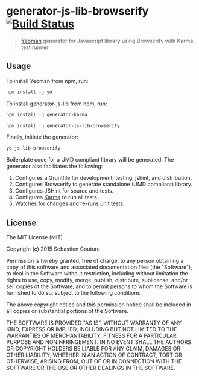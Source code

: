 # generator-js-lib-browserify [![Build Status](https://secure.travis-ci.org/sebastiencouture/generator-js-lib-browserify.png?branch=master)](https://travis-ci.org/sebastiencouture/generator-js-lib)

> [Yeoman](http://yeoman.io) generator for Javascript library using Browserify with Karma test runner

## Usage

To install Yeoman from npm, run:

```bash
npm install -g yo

```

To install generator-js-lib from npm, run:

```bash
npm install -g generator-karma
```

```bash
npm install -g generator-js-lib-browserify
```

Finally, initiate the generator:

```bash
yo js-lib-browserify
```

Boilerplate code for a UMD compliant library will be generated. The generator also facilitates the following:

1. Configures a Gruntfile for development, testing, jshint, and  distribution.
2. Configures Browserify to generate standalone (UMD compliant) library.
3. Configures JSHint for source and tests.
4. Configures [Karma](http://karma-runner.github.io) to run all tests.
5. Watches for changes and re-runs unit tests.

## License

The MIT License (MIT)

Copyright (c) 2015 Sebastien Couture

Permission is hereby granted, free of charge, to any person obtaining a copy of
this software and associated documentation files (the "Software"), to deal in
the Software without restriction, including without limitation the rights to
use, copy, modify, merge, publish, distribute, sublicense, and/or sell copies of
the Software, and to permit persons to whom the Software is furnished to do so,
subject to the following conditions:

The above copyright notice and this permission notice shall be included in all
copies or substantial portions of the Software.

THE SOFTWARE IS PROVIDED "AS IS", WITHOUT WARRANTY OF ANY KIND, EXPRESS OR
IMPLIED, INCLUDING BUT NOT LIMITED TO THE WARRANTIES OF MERCHANTABILITY, FITNESS
FOR A PARTICULAR PURPOSE AND NONINFRINGEMENT. IN NO EVENT SHALL THE AUTHORS OR
COPYRIGHT HOLDERS BE LIABLE FOR ANY CLAIM, DAMAGES OR OTHER LIABILITY, WHETHER
IN AN ACTION OF CONTRACT, TORT OR OTHERWISE, ARISING FROM, OUT OF OR IN
CONNECTION WITH THE SOFTWARE OR THE USE OR OTHER DEALINGS IN THE SOFTWARE.
